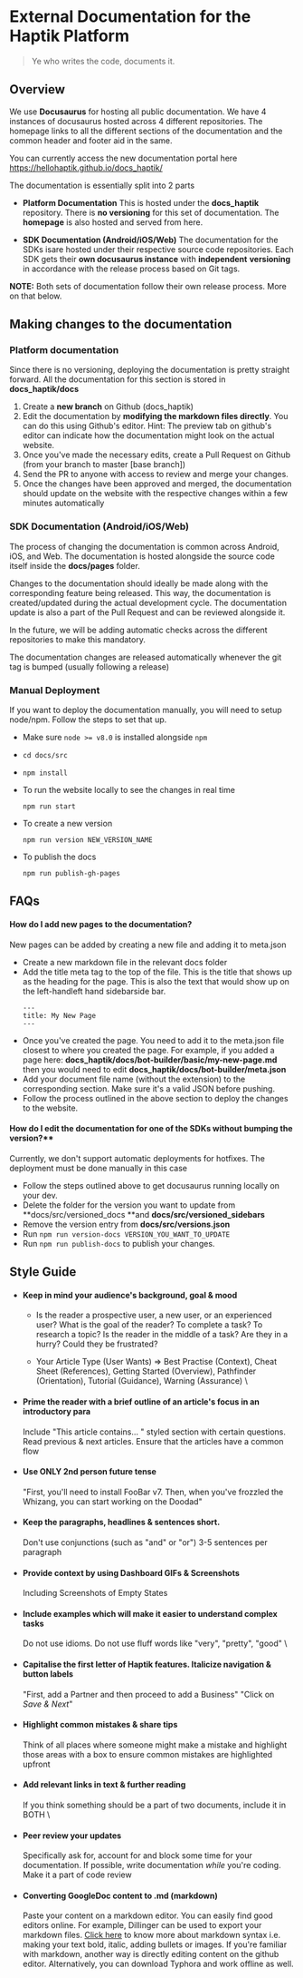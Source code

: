 # **External Documentation for the Haptik Platform**
> Ye who writes the code, documents it.

## Overview

We use **Docusaurus** for hosting all public documentation. We have 4 instances of docusaurus hosted across 4 different repositories. The homepage links to all the different sections of the documentation and the common header and footer aid in the same.

You can currently access the new documentation portal here https://hellohaptik.github.io/docs_haptik/

The documentation is essentially split into 2 parts

*   **Platform Documentation**
This is hosted under the **docs_haptik** repository. There is **no versioning** for this set of documentation. The **homepage** is also hosted and served from here.

*   **SDK Documentation (Android/iOS/Web)**
The documentation for the SDKs isare hosted under their respective source code repositories. Each SDK gets their **own docusaurus instance** with **independent** **versioning** in accordance with the release process based on Git tags.

**NOTE:** Both sets of documentation follow their own release process. More on that below.

## Making changes to the documentation

### Platform documentation

Since there is no versioning, deploying the documentation is pretty straight forward. All the documentation for this section is stored in **docs_haptik/docs**

1. Create a **new branch** on Github (docs_haptik)
2. Edit the documentation by **modifying the markdown files directly**. You can do this using Github's editor. Hint: The preview tab on github's editor can indicate how the documentation might look on the actual website.
3. Once you've made the necessary edits, create a Pull Request on Github (from your branch to master [base branch])
4. Send the PR to anyone with access to review and merge your changes.
5. Once the changes have been approved and merged, the documentation should update on the website with the respective changes within a few minutes automatically

### SDK Documentation (Android/iOS/Web)

The process of changing the documentation is common across Android, iOS,  and Web. The documentation is hosted alongside the source code itself inside the **docs/pages** folder.

Changes to the documentation should ideally be made along with the corresponding feature being released. This way, the documentation is created/updated during the actual development cycle. The documentation update is also a part of the Pull Request and can be reviewed alongside it. 

In the future, we will be adding automatic checks across the different repositories to make this mandatory.

The documentation changes are released automatically whenever the git tag is bumped (usually following a release)

### Manual Deployment

If you want to deploy the documentation manually, you will need to setup node/npm. Follow the steps to set that up.

*   Make sure `node >= v8.0` is installed alongside `npm`
*   ```
    cd docs/src
    ```
*   ```
    npm install
    ```
*   To run the website locally to see the changes in real time
    ```
    npm run start
    ```
*   To create a new version
    ```
    npm run version NEW_VERSION_NAME
    ```
*   To publish the docs
    ```
    npm run publish-gh-pages
    ```




## FAQs

#### How do I add new pages to the documentation?
New pages can be added by creating a new file and adding it to meta.json
*   Create a new markdown file in the relevant docs folder
*   Add the title meta tag to the top of the file. This is the title that shows up as the heading for the page. This is also the text that would show up on the left-handleft hand sidebarside bar.
    ```
    ---
    title: My New Page
    ---
    ```
*   Once you've created the page. You need to add it to the meta.json file closest to where     you created the page. For example, if you added a page here: **docs_haptik/docs/bot-builder/basic/my-new-page.md** then you would need to edit **docs_haptik/docs/bot-builder/meta.json**
*   Add your document file name (without the extension) to the corresponding section. Make sure it's a valid JSON before pushing.
*   Follow the process outlined in the above section to deploy the changes to the website.

#### How do I edit the documentation for one of the SDKs without bumping the version?**
Currently, we don't support automatic deployments for hotfixes. The deployment must be done manually in this case
*   Follow the steps outlined above to get docusaurus running locally on your dev.
*   Delete the folder for the version you want to update from **docs/src/versioned_docs **and **docs/src/versioned_sidebars**
*   Remove the version entry from **docs/src/versions.json**
*   Run `npm run version-docs VERSION_YOU_WANT_TO_UPDATE`
*   Run `npm run publish-docs` to publish your changes.


## Style Guide

- #### Keep in mind your audience's background, goal & mood
    - Is the reader a prospective user, a new user, or an experienced user? What is the goal of the reader? To complete a task? To research a topic? Is the reader in the middle of a task? Are they in a hurry? Could they be frustrated?

    - Your Article Type (User Wants) ⇒ Best Practise (Context), Cheat Sheet (References), Getting Started (Overview), Pathfinder (Orientation), Tutorial (Guidance), Warning (Assurance) \

- #### Prime the reader with a brief outline of an article's focus in an introductory para
    Include "This article contains… " styled section with certain questions. Read previous & next articles. Ensure that the articles have a common flow

- #### Use ONLY 2nd person future tense
    "First, you'll need to install FooBar v7. Then, when you've frozzled the Whizang, you can start working on the Doodad"

- #### Keep the paragraphs, headlines & sentences short.
    Don't use conjunctions (such as "and" or "or") 3-5 sentences per paragraph

- #### Provide context by using Dashboard GIFs & Screenshots
    Including Screenshots of Empty States

- #### Include examples which will make it easier to understand complex tasks
    Do not use idioms. Do not use fluff words like "very", "pretty", "good" \

- #### Capitalise the first letter of Haptik features. Italicize navigation & button labels
    "First, add a Partner and then proceed to add a Business"
    "Click on _Save & Next_"

- #### Highlight common mistakes & share tips
    Think of all places where someone might make a mistake and highlight those areas with a box to ensure common mistakes are highlighted upfront

- #### Add relevant links in text & further reading
    If you think something should be a part of two documents, include it in BOTH \

- #### Peer review your updates
    Specifically ask for, account for and block some time for your documentation. If possible, write documentation _while_ you're coding. Make it a part of code review

- #### Converting GoogleDoc content to .md (markdown)
    Paste your content on a markdown editor. You can easily find good editors online. For example, Dillinger can be used to export your markdown files. [Click here](https://www.markdownguide.org/basic-syntax/) to know more about markdown syntax i.e. making your text bold, italic, adding bullets or images. If you're familiar with markdown, another way is directly editing content on the github editor. Alternatively, you can download Typhora and work offline as well.
